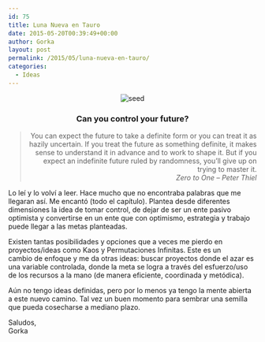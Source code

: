 ```yaml
---
id: 75
title: Luna Nueva en Tauro
date: 2015-05-20T00:39:49+00:00
author: Gorka
layout: post
permalink: /2015/05/luna-nueva-en-tauro/
categories:
  - Ideas
---
```

<p style="text-align: center;">
  <img class="aligncenter size-medium wp-image-76" src="/wp-content/uploads/2015/05/seed-300x225.jpg" alt="seed" width="300" height="225" srcset="/wp-content/uploads/2015/05/seed-300x225.jpg 300w, /wp-content/uploads/2015/05/seed.jpg 380w" sizes="(max-width: 300px) 100vw, 300px" />
</p>

<h3 style="text-align: center;">
  <strong>Can you control your future?</strong>
</h3>

> <p style="text-align: right;">
>   You can expect the future to take a definite form or you can treat it as hazily uncertain. If you treat the future as something definite, it makes sense to understand it in advance and to work to shape it. But if you expect an indefinite future ruled by randomness, you&#8217;ll give up on trying to master it.<br /> <em>Zero to One &#8211; Peter Thiel</em>
> </p>
> 
> <div style="text-align: right;">
>
> </div>

<p style="text-align: left;">
  Lo leí y lo volví a leer. Hace mucho que no encontraba palabras que me llegaran así. Me encantó (todo el capítulo). Plantea desde diferentes dimensiones la idea de tomar control, de dejar de ser un ente pasivo optimista y convertirse en un ente que con optimismo, estrategia y trabajo puede llegar a las metas planteadas.
</p>

<p style="text-align: left;">
  Existen tantas posibilidades y opciones que a veces me pierdo en proyectos/ideas como Kaos y Permutaciones Infinitas. Este es un cambio de enfoque y me da otras ideas: buscar proyectos donde el azar es una variable controlada, donde la meta se logra a través del esfuerzo/uso de los recursos a la mano (de manera eficiente, coordinada y metódica).
</p>

<p style="text-align: left;">
  Aún no tengo ideas definidas, pero por lo menos ya tengo la mente abierta a este nuevo camino. Tal vez un buen momento para sembrar una semilla que pueda cosecharse a mediano plazo.
</p>

<div style="text-align: left;">
  Saludos,<br /> Gorka
</div>
